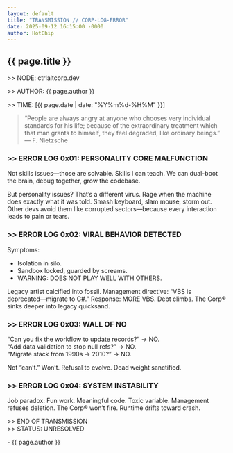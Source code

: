 ```yaml
---
layout: default
title: "TRANSMISSION // CORP-LOG-ERROR"
date: 2025-09-12 16:15:00 -0000
author: HotChip
---
```


<div class="terminal-log terminal-log--left-aligned">
  <h2 class="crt-green">{{ page.title }}</h2>
  <p class="crt-green">&gt;&gt; NODE: ctrlaltcorp.dev</p>
  <p class="crt-green">&gt;&gt; AUTHOR: {{ page.author }}</p>
  <p class="crt-green">&gt;&gt; TIME: [{{ page.date | date: "%Y%m%d-%H%M" }}]</p>

  <blockquote class="blockquote--themed">
    “People are always angry at anyone who chooses very individual standards for his life; because of the extraordinary treatment which that man grants to himself, they feel degraded, like ordinary beings.”<br>
    — F. Nietzsche
  </blockquote>

  <h3 class="crt-green mt-2">&gt;&gt; ERROR LOG 0x01: PERSONALITY CORE MALFUNCTION</h3>
  <p>Not skills issues—those are solvable. Skills I can teach. We can dual-boot the brain, debug together, grow the codebase.</p>
  <p>But personality issues? That’s a different virus. Rage when the machine does exactly what it was told. Smash keyboard, slam mouse, storm out. Other devs avoid them like corrupted sectors—because every interaction leads to pain or tears.</p>

  <h3 class="crt-green mt-2">&gt;&gt; ERROR LOG 0x02: VIRAL BEHAVIOR DETECTED</h3>
  <p>Symptoms:</p>
  <ul class="list--custom">
    <li>Isolation in silo.</li>
    <li>Sandbox locked, guarded by screams.</li>
    <li class="glitch crt-magenta">WARNING: DOES NOT PLAY WELL WITH OTHERS.</li>
  </ul>
  <p>Legacy artist calcified into fossil. Management directive: “VBS is deprecated—migrate to C#.” Response: MORE VBS. Debt climbs. The Corp® sinks deeper into legacy quicksand.</p>

  <h3 class="crt-green mt-2">&gt;&gt; ERROR LOG 0x03: WALL OF NO</h3>
  <p>“Can you fix the workflow to update records?” → NO.<br>“Add data validation to stop null refs?” → NO.<br>“Migrate stack from 1990s → 2010?” → NO.</p>
  <p>Not “can’t.” Won’t. Refusal to evolve. Dead weight sanctified.</p>

  <h3 class="crt-green mt-2">&gt;&gt; ERROR LOG 0x04: SYSTEM INSTABILITY</h3>
  <p>Job paradox: Fun work. Meaningful code. Toxic variable. Management refuses deletion. The Corp® won’t fire. Runtime drifts toward crash.</p>

  <p class="crt-green mt-2">&gt;&gt; END OF TRANSMISSION<br>&gt;&gt; STATUS: <span class="glitch crt-magenta">UNRESOLVED</span></p>

 <p class="post-signature">- {{ page.author }}</p>
</div>